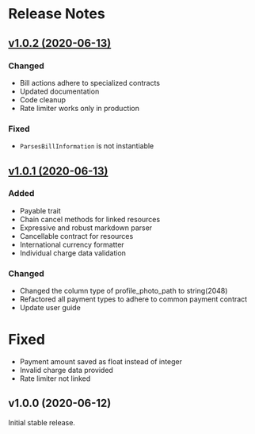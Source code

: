 # Release Notes

## [v1.0.2 (2020-06-13)](https://github.com/emberfuse/scorch/compare/v1.0.1...v1.0.2)

### Changed

- Bill actions adhere to specialized contracts
- Updated documentation
- Code cleanup
- Rate limiter works only in production

### Fixed

- `ParsesBillInformation` is not instantiable

## [v1.0.1 (2020-06-13)](https://github.com/emberfuse/scorch/compare/v1.0.0...v1.0.1)

### Added

- Payable trait
- Chain cancel methods for linked resources
- Expressive and robust markdown parser
- Cancellable contract for resources
- International currency formatter
- Individual charge data validation

### Changed

- Changed the column type of profile_photo_path to string(2048)
- Refactored all payment types to adhere to common payment contract
- Update user guide

# Fixed

- Payment amount saved as float instead of integer
- Invalid charge data provided
- Rate limiter not linked

## v1.0.0 (2020-06-12)

Initial stable release.

